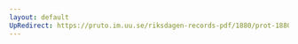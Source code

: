```yaml
---
layout: default
UpRedirect: https://pruto.im.uu.se/riksdagen-records-pdf/1880/prot-1880--fk--006.pdf
---
```


